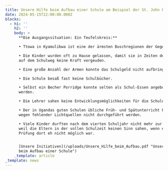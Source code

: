 ```yaml
---
title: Unsere Hilfe beim Aufbau einer Schule am Beispiel der St. John Primary Schule
date: 2024-05-15T22:00:00.000Z
blocks:
  - h1: ''
    h2: ''
    body: >
      **Die Ausgangssituation: Ein Teufelskreis:**

      • Ttowa in Kyamulibwa ist eine der ärmsten Buschregionen der Gegend.

      • Die Kinder wurden oft zu Hause gelassen, damit sie in Zeiten des Hungers
      auf dem Schulweg keine Kraft vergeuden.

      • Eine große Anzahl der Armen konnte das Schulgeld nicht aufbringen.

      • Die Schule besaß fast keine Schulbücher.

      • Selbst ein Becher Porridge konnte selten als Schul-Essen angeboten
      werden.

      • Die Lehrer sahen keine Entwicklungsmöglichkeiten für die Schule.

      • Der in Ugandas guten Schulen übliche Früh- und Spätunterricht konnte
      wegen fehlender Lichtquellen nicht durchgeführt werden.

      • Viele Kinder durften nach dem vierten Schuljahr nicht mehr zur Schule,
      weil die Eltern in der vollen Schulzeit keinen Sinn sahen, wenn eine gute
      Prüfung dort eh nicht möglich war.


      [Unsere Initiativen](/uploads/Unsere_Hilfe_beim_Aufbau.pdf "Unsere Hilfe
      beim Aufbau einer Schule")
    _template: article
_template: news
---
```


